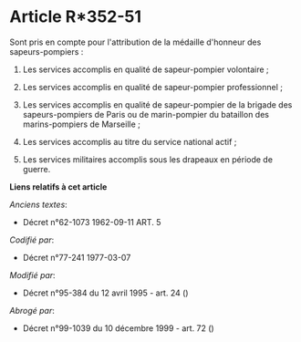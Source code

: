 # Article R*352-51

Sont pris en compte pour l'attribution de la médaille d'honneur des sapeurs-pompiers :

1. Les services accomplis en qualité de sapeur-pompier volontaire ;

2. Les services accomplis en qualité de sapeur-pompier professionnel ;

3. Les services accomplis en qualité de sapeur-pompier de la brigade des sapeurs-pompiers de Paris ou de marin-pompier du
bataillon des marins-pompiers de Marseille ;

4. Les services accomplis au titre du service national actif ;

5. Les services militaires accomplis sous les drapeaux en période de guerre.

**Liens relatifs à cet article**

_Anciens textes_:

  - Décret n°62-1073 1962-09-11 ART. 5

_Codifié par_:

  - Décret n°77-241 1977-03-07

_Modifié par_:

  - Décret n°95-384 du 12 avril 1995 - art. 24 ()

_Abrogé par_:

  - Décret n°99-1039 du 10 décembre 1999 - art. 72 ()
